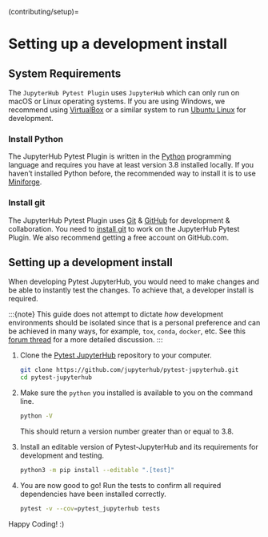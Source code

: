 (contributing/setup)=

# Setting up a development install

## System Requirements

The `JupyterHub Pytest Plugin` uses `JupyterHub` which can only run on macOS or Linux operating systems. If you are using Windows, we recommend using [VirtualBox](https://virtualbox.org) or a similar system to run [Ubuntu Linux](https://ubuntu.com) for development.

### Install Python

The JupyterHub Pytest Plugin is written in the [Python](https://python.org) programming language and requires you have at least version 3.8 installed locally. If you haven’t installed Python before, the recommended way to install it is to use [Miniforge](https://github.com/conda-forge/miniforge#download).

### Install git

The JupyterHub Pytest Plugin uses [Git](https://git-scm.com) & [GitHub](https://github.com) for development & collaboration. You need to [install git](https://git-scm.com/book/en/v2/Getting-Started-Installing-Git) to work on the JupyterHub Pytest Plugin. We also recommend getting a free account on GitHub.com.

## Setting up a development install

When developing Pytest JupyterHub, you would need to make changes and be able to instantly test the changes. To achieve that, a developer install is required.

:::{note}
This guide does not attempt to dictate _how_ development
environments should be isolated since that is a personal preference and can
be achieved in many ways, for example, `tox`, `conda`, `docker`, etc. See this
[forum thread](https://discourse.jupyter.org/t/thoughts-on-using-tox/3497) for
a more detailed discussion.
:::

1. Clone the [Pytest JupyterHub](https://github.com/jupyterhub/pytest-jupyterhub) repository to your computer.

   ```bash
   git clone https://github.com/jupyterhub/pytest-jupyterhub.git
   cd pytest-jupyterhub
   ```

2. Make sure the `python` you installed is available to you on the command line.

   ```bash
   python -V
   ```

   This should return a version number greater than or equal to 3.8.

3. Install an editable version of Pytest-JupyterHub and its requirements for development and testing.

   ```bash
   python3 -m pip install --editable ".[test]"
   ```

4. You are now good to go! Run the tests to confirm all required dependencies have been installed correctly.

   ```bash
   pytest -v --cov=pytest_jupyterhub tests
   ```

Happy Coding! :)
